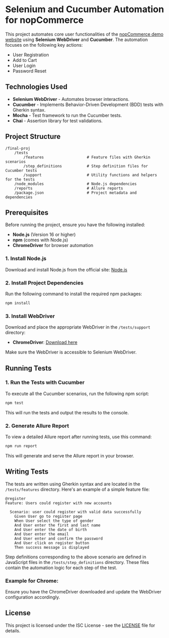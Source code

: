 
# Selenium and Cucumber Automation for nopCommerce

This project automates core user functionalities of the [nopCommerce demo website](https://demo.nopcommerce.com/) using **Selenium WebDriver** and **Cucumber**. The automation focuses on the following key actions:

- User Registration
- Add to Cart
- User Login
- Password Reset

## Technologies Used

- **Selenium WebDriver** - Automates browser interactions.
- **Cucumber** - Implements Behavior-Driven Development (BDD) tests with Gherkin syntax.
- **Mocha** - Test framework to run the Cucumber tests.
- **Chai** - Assertion library for test validations.

## Project Structure

```
/final-proj
    /tests
        /features                   # Feature files with Gherkin scenarios
        /step_definitions           # Step definition files for Cucumber tests
        /support                    # Utility functions and helpers for the tests
    /node_modules                   # Node.js dependencies
    /reports                        # Allure reports
    /package.json                   # Project metadata and dependencies
```

## Prerequisites

Before running the project, ensure you have the following installed:

- **Node.js** (Version 16 or higher)
- **npm** (comes with Node.js)
- **ChromeDriver** for browser automation

### 1. Install Node.js

Download and install Node.js from the official site: [Node.js](https://nodejs.org/)

### 2. Install Project Dependencies

Run the following command to install the required npm packages:

```bash
npm install
```

### 3. Install WebDriver

Download and place the appropriate WebDriver in the `/tests/support` directory:

- **ChromeDriver**: [Download here](https://sites.google.com/a/chromium.org/chromedriver/)

Make sure the WebDriver is accessible to Selenium WebDriver.

## Running Tests

### 1. Run the Tests with Cucumber

To execute all the Cucumber scenarios, run the following npm script:

```bash
npm test
```

This will run the tests and output the results to the console.

### 2. Generate Allure Report

To view a detailed Allure report after running tests, use this command:

```bash
npm run report
```

This will generate and serve the Allure report in your browser.

## Writing Tests

The tests are written using Gherkin syntax and are located in the `/tests/features` directory. Here's an example of a simple feature file:

```gherkin
@register
Feature: Users could register with new accounts

  Scenario: user could register with valid data successfully
    Given User go to register page
    When User select the type of gender
    And User enter the first and last name
    And User enter the date of birth
    And User enter the email
    And User enter and confirm the password
    And User click on register button
    Then success message is displayed

```

Step definitions corresponding to the above scenario are defined in JavaScript files in the `/tests/step_definitions` directory. These files contain the automation logic for each step of the test.

### Example for Chrome:

Ensure you have the ChromeDriver downloaded and update the WebDriver configuration accordingly.

## License

This project is licensed under the ISC License - see the [LICENSE](LICENSE) file for details.

